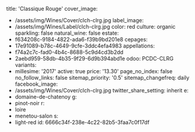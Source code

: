 title: 'Classique Rouge'
cover_image:
  - /assets/img/Wines/Cover/clch-clrg.jpg
label_image:
  - /assets/img/Wines/Label/clch-clrg.jpg
color: red
culture: organic
sparkling: false
natural_wine: false
estate:
  - f634208c-9184-4822-ada6-f39b9bd201e8
cepages:
  - 17e91089-b78c-4649-9cfe-3ddc4efa4983
appellations:
  - f74a2c7c-fad0-4b4c-8688-5c9d4cd3b2dd
  - 2aebd959-58db-4b35-9f29-6d9b394abd1e
odoo: PCDC-CLRG
variants:
  -
    millesime: '2017'
    active: true
    price: '13.30'
page_no_index: false
no_follow_links: false
sitemap_priority: '0.5'
sitemap_changefreq: daily
facebook_image:
  - /assets/img/Wines/Cover/clch-clrg.jpg
twitter_share_setting: inherit
e:
  - domaine-de-chatenoy
g:
  - pinot-noir
r:
  - loire
  - menetou-salon
s:
  - light-red
id: 6666c34f-238e-4c22-82b5-3faa7c0f17df
